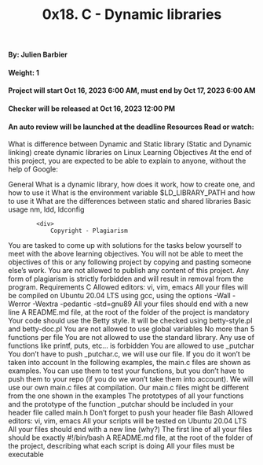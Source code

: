 
<html>
    <body>
        <header>
            <h1>0x18. C - Dynamic libraries</h1>
        </header>
        <section>
            <h4>By: Julien Barbier</h4>
            <h4>Weight: 1</h4>
            <h4>Project will start Oct 16, 2023 6:00 AM, must end by Oct 17, 2023 6:00 AM</h4>
            <h4>Checker will be released at Oct 16, 2023 12:00 PM</h4>
            <h4>An auto review will be launched at the deadline Resources Read or watch:</h4>
            <div>
                <p>What is difference between Dynamic and Static library (Static and Dynamic linking)
                    create dynamic libraries on Linux
                    Learning Objectives
                    At the end of this project, you are expected to be able to explain to anyone, without the help of Google:
                </p>
            </div>
            <div>
                <p>
                    General
                    What is a dynamic library, how does it work, how to create one, and how to use it
                    What is the environment variable $LD_LIBRARY_PATH and how to use it 
                     What are the differences between static and shared libraries
                    Basic usage nm, ldd, ldconfig
                </p>
            </div>

            <div>
                Copyright - Plagiarism
You are tasked to come up with solutions for the tasks below yourself to meet with the above learning objectives.
You will not be able to meet the objectives of this or any following project by copying and pasting someone else’s work.
You are not allowed to publish any content of this project.
Any form of plagiarism is strictly forbidden and will result in removal from the program.
Requirements
C
Allowed editors: vi, vim, emacs
All your files will be compiled on Ubuntu 20.04 LTS using gcc, using the options -Wall -Werror -Wextra -pedantic -std=gnu89
All your files should end with a new line
A README.md file, at the root of the folder of the project is mandatory
Your code should use the Betty style. It will be checked using betty-style.pl and betty-doc.pl
You are not allowed to use global variables
No more than 5 functions per file
You are not allowed to use the standard library. Any use of functions like printf, puts, etc… is forbidden
You are allowed to use _putchar
You don’t have to push _putchar.c, we will use our file. If you do it won’t be taken into account
In the following examples, the main.c files are shown as examples. You can use them to test your functions, but you don’t have to push them to your repo (if you do we won’t take them into account). We will use our own main.c files at compilation. Our main.c files might be different from the one shown in the examples
The prototypes of all your functions and the prototype of the function _putchar should be included in your header file called main.h
Don’t forget to push your header file
Bash
Allowed editors: vi, vim, emacs
All your scripts will be tested on Ubuntu 20.04 LTS
All your files should end with a new line (why?)
The first line of all your files should be exactly #!/bin/bash
A README.md file, at the root of the folder of the project, describing what each script is doing
All your files must be executable
            </div>
        </section>
    </body>
</html>